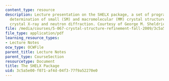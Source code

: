 ```yaml
---
content_type: resource
description: Lecture presentation on the SHELX package, a set of programs for the
  determination of small (SM) and macromolecular (MM) crystal structures by single
  crystal X-ray and neutron diffraction. Courtesy of George M. Sheldrick.
file: /media/courses/5-067-crystal-structure-refinement-fall-2009/3c5a5e00f071af4d04f377f9a52270e0_MIT5_067F09_lec2_shelx.pdf
file_type: application/pdf
learning_resource_types:
- Lecture Notes
ocw_type: OCWFile
parent_title: Lecture Notes
parent_type: CourseSection
resourcetype: Document
title: The SHELX Package
uid: 3c5a5e00-f071-af4d-04f3-77f9a52270e0
---
```

